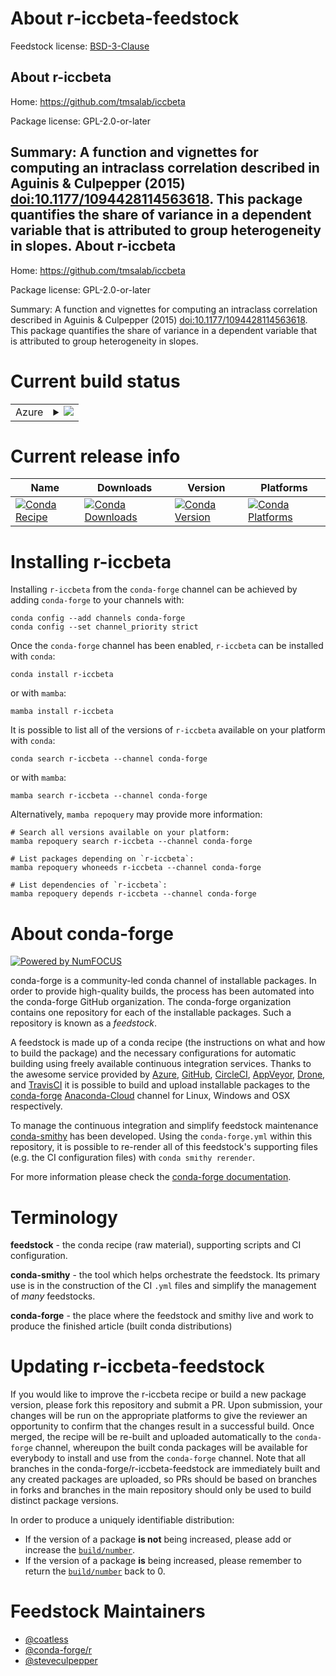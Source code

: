 About r-iccbeta-feedstock
=========================

Feedstock license: [BSD-3-Clause](https://github.com/conda-forge/r-iccbeta-feedstock/blob/main/LICENSE.txt)

About r-iccbeta
---------------

Home: https://github.com/tmsalab/iccbeta

Package license: GPL-2.0-or-later

Summary: A function and vignettes for computing an intraclass correlation described in Aguinis & Culpepper (2015) <doi:10.1177/1094428114563618>. This package quantifies the share of variance in a dependent variable that is attributed to group heterogeneity in slopes.
About r-iccbeta
---------------

Home: https://github.com/tmsalab/iccbeta

Package license: GPL-2.0-or-later

Summary: A function and vignettes for computing an intraclass correlation described in Aguinis & Culpepper (2015) <doi:10.1177/1094428114563618>. This package quantifies the share of variance in a dependent variable that is attributed to group heterogeneity in slopes.

Current build status
====================


<table>
    
  <tr>
    <td>Azure</td>
    <td>
      <details>
        <summary>
          <a href="https://dev.azure.com/conda-forge/feedstock-builds/_build/latest?definitionId=11556&branchName=main">
            <img src="https://dev.azure.com/conda-forge/feedstock-builds/_apis/build/status/r-iccbeta-feedstock?branchName=main">
          </a>
        </summary>
        <table>
          <thead><tr><th>Variant</th><th>Status</th></tr></thead>
          <tbody><tr>
              <td>linux_64_r_base4.2</td>
              <td>
                <a href="https://dev.azure.com/conda-forge/feedstock-builds/_build/latest?definitionId=11556&branchName=main">
                  <img src="https://dev.azure.com/conda-forge/feedstock-builds/_apis/build/status/r-iccbeta-feedstock?branchName=main&jobName=linux&configuration=linux%20linux_64_r_base4.2" alt="variant">
                </a>
              </td>
            </tr><tr>
              <td>linux_64_r_base4.3</td>
              <td>
                <a href="https://dev.azure.com/conda-forge/feedstock-builds/_build/latest?definitionId=11556&branchName=main">
                  <img src="https://dev.azure.com/conda-forge/feedstock-builds/_apis/build/status/r-iccbeta-feedstock?branchName=main&jobName=linux&configuration=linux%20linux_64_r_base4.3" alt="variant">
                </a>
              </td>
            </tr><tr>
              <td>osx_64_r_base4.2</td>
              <td>
                <a href="https://dev.azure.com/conda-forge/feedstock-builds/_build/latest?definitionId=11556&branchName=main">
                  <img src="https://dev.azure.com/conda-forge/feedstock-builds/_apis/build/status/r-iccbeta-feedstock?branchName=main&jobName=osx&configuration=osx%20osx_64_r_base4.2" alt="variant">
                </a>
              </td>
            </tr><tr>
              <td>osx_64_r_base4.3</td>
              <td>
                <a href="https://dev.azure.com/conda-forge/feedstock-builds/_build/latest?definitionId=11556&branchName=main">
                  <img src="https://dev.azure.com/conda-forge/feedstock-builds/_apis/build/status/r-iccbeta-feedstock?branchName=main&jobName=osx&configuration=osx%20osx_64_r_base4.3" alt="variant">
                </a>
              </td>
            </tr><tr>
              <td>win_64</td>
              <td>
                <a href="https://dev.azure.com/conda-forge/feedstock-builds/_build/latest?definitionId=11556&branchName=main">
                  <img src="https://dev.azure.com/conda-forge/feedstock-builds/_apis/build/status/r-iccbeta-feedstock?branchName=main&jobName=win&configuration=win%20win_64_" alt="variant">
                </a>
              </td>
            </tr>
          </tbody>
        </table>
      </details>
    </td>
  </tr>
</table>

Current release info
====================

| Name | Downloads | Version | Platforms |
| --- | --- | --- | --- |
| [![Conda Recipe](https://img.shields.io/badge/recipe-r--iccbeta-green.svg)](https://anaconda.org/conda-forge/r-iccbeta) | [![Conda Downloads](https://img.shields.io/conda/dn/conda-forge/r-iccbeta.svg)](https://anaconda.org/conda-forge/r-iccbeta) | [![Conda Version](https://img.shields.io/conda/vn/conda-forge/r-iccbeta.svg)](https://anaconda.org/conda-forge/r-iccbeta) | [![Conda Platforms](https://img.shields.io/conda/pn/conda-forge/r-iccbeta.svg)](https://anaconda.org/conda-forge/r-iccbeta) |

Installing r-iccbeta
====================

Installing `r-iccbeta` from the `conda-forge` channel can be achieved by adding `conda-forge` to your channels with:

```
conda config --add channels conda-forge
conda config --set channel_priority strict
```

Once the `conda-forge` channel has been enabled, `r-iccbeta` can be installed with `conda`:

```
conda install r-iccbeta
```

or with `mamba`:

```
mamba install r-iccbeta
```

It is possible to list all of the versions of `r-iccbeta` available on your platform with `conda`:

```
conda search r-iccbeta --channel conda-forge
```

or with `mamba`:

```
mamba search r-iccbeta --channel conda-forge
```

Alternatively, `mamba repoquery` may provide more information:

```
# Search all versions available on your platform:
mamba repoquery search r-iccbeta --channel conda-forge

# List packages depending on `r-iccbeta`:
mamba repoquery whoneeds r-iccbeta --channel conda-forge

# List dependencies of `r-iccbeta`:
mamba repoquery depends r-iccbeta --channel conda-forge
```


About conda-forge
=================

[![Powered by
NumFOCUS](https://img.shields.io/badge/powered%20by-NumFOCUS-orange.svg?style=flat&colorA=E1523D&colorB=007D8A)](https://numfocus.org)

conda-forge is a community-led conda channel of installable packages.
In order to provide high-quality builds, the process has been automated into the
conda-forge GitHub organization. The conda-forge organization contains one repository
for each of the installable packages. Such a repository is known as a *feedstock*.

A feedstock is made up of a conda recipe (the instructions on what and how to build
the package) and the necessary configurations for automatic building using freely
available continuous integration services. Thanks to the awesome service provided by
[Azure](https://azure.microsoft.com/en-us/services/devops/), [GitHub](https://github.com/),
[CircleCI](https://circleci.com/), [AppVeyor](https://www.appveyor.com/),
[Drone](https://cloud.drone.io/welcome), and [TravisCI](https://travis-ci.com/)
it is possible to build and upload installable packages to the
[conda-forge](https://anaconda.org/conda-forge) [Anaconda-Cloud](https://anaconda.org/)
channel for Linux, Windows and OSX respectively.

To manage the continuous integration and simplify feedstock maintenance
[conda-smithy](https://github.com/conda-forge/conda-smithy) has been developed.
Using the ``conda-forge.yml`` within this repository, it is possible to re-render all of
this feedstock's supporting files (e.g. the CI configuration files) with ``conda smithy rerender``.

For more information please check the [conda-forge documentation](https://conda-forge.org/docs/).

Terminology
===========

**feedstock** - the conda recipe (raw material), supporting scripts and CI configuration.

**conda-smithy** - the tool which helps orchestrate the feedstock.
                   Its primary use is in the construction of the CI ``.yml`` files
                   and simplify the management of *many* feedstocks.

**conda-forge** - the place where the feedstock and smithy live and work to
                  produce the finished article (built conda distributions)


Updating r-iccbeta-feedstock
============================

If you would like to improve the r-iccbeta recipe or build a new
package version, please fork this repository and submit a PR. Upon submission,
your changes will be run on the appropriate platforms to give the reviewer an
opportunity to confirm that the changes result in a successful build. Once
merged, the recipe will be re-built and uploaded automatically to the
`conda-forge` channel, whereupon the built conda packages will be available for
everybody to install and use from the `conda-forge` channel.
Note that all branches in the conda-forge/r-iccbeta-feedstock are
immediately built and any created packages are uploaded, so PRs should be based
on branches in forks and branches in the main repository should only be used to
build distinct package versions.

In order to produce a uniquely identifiable distribution:
 * If the version of a package **is not** being increased, please add or increase
   the [``build/number``](https://docs.conda.io/projects/conda-build/en/latest/resources/define-metadata.html#build-number-and-string).
 * If the version of a package **is** being increased, please remember to return
   the [``build/number``](https://docs.conda.io/projects/conda-build/en/latest/resources/define-metadata.html#build-number-and-string)
   back to 0.

Feedstock Maintainers
=====================

* [@coatless](https://github.com/coatless/)
* [@conda-forge/r](https://github.com/conda-forge/r/)
* [@steveculpepper](https://github.com/steveculpepper/)

